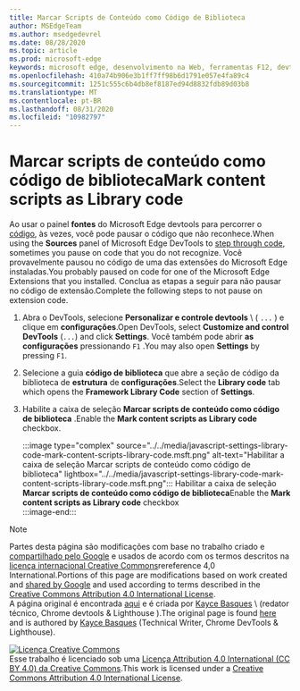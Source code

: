 ```yaml
---
title: Marcar Scripts de Conteúdo como Código de Biblioteca
author: MSEdgeTeam
ms.author: msedgedevrel
ms.date: 08/28/2020
ms.topic: article
ms.prod: microsoft-edge
keywords: microsoft edge, desenvolvimento na Web, ferramentas F12, devtools
ms.openlocfilehash: 410a74b906e3b1ff7ff98b6d1791e057e4fa89c4
ms.sourcegitcommit: 1251c555c6b4db8ef8187ed94d8832fdb89d03b8
ms.translationtype: MT
ms.contentlocale: pt-BR
ms.lasthandoff: 08/31/2020
ms.locfileid: "10982797"
---
```

<!-- Copyright Kayce Basques 

   Licensed under the Apache License, Version 2.0 (the "License");
   you may not use this file except in compliance with the License.
   You may obtain a copy of the License at

       https://www.apache.org/licenses/LICENSE-2.0

   Unless required by applicable law or agreed to in writing, software
   distributed under the License is distributed on an "AS IS" BASIS,
   WITHOUT WARRANTIES OR CONDITIONS OF ANY KIND, either express or implied.
   See the License for the specific language governing permissions and
   limitations under the License.  -->





# <span data-ttu-id="5b54d-103">Marcar scripts de conteúdo como código de biblioteca</span><span class="sxs-lookup"><span data-stu-id="5b54d-103">Mark content scripts as Library code</span></span>   



<span data-ttu-id="5b54d-104">Ao usar o painel **fontes** do Microsoft Edge devtools para percorrer o [código][DevToolsJavascriptStepThroughCode], às vezes, você pode pausar o código que não reconhece.</span><span class="sxs-lookup"><span data-stu-id="5b54d-104">When using the **Sources** panel of Microsoft Edge DevTools to [step through code][DevToolsJavascriptStepThroughCode], sometimes you pause on code that you do not recognize.</span></span>  <span data-ttu-id="5b54d-105">Você provavelmente pausou no código de uma das extensões do Microsoft Edge instaladas.</span><span class="sxs-lookup"><span data-stu-id="5b54d-105">You probably paused on code for one of the Microsoft Edge Extensions that you installed.</span></span>  <span data-ttu-id="5b54d-106">Conclua as etapas a seguir para não pausar no código de extensão.</span><span class="sxs-lookup"><span data-stu-id="5b54d-106">Complete the following steps to not pause on extension code.</span></span>  

1.  <span data-ttu-id="5b54d-107">Abra o DevTools, selecione **Personalizar e controle devtools** \ ( `...` \) e clique em **configurações**.</span><span class="sxs-lookup"><span data-stu-id="5b54d-107">Open DevTools, select **Customize and control DevTools** \(`...`\) and click **Settings**.</span></span>  <span data-ttu-id="5b54d-108">Você também pode abrir **as configurações** pressionando `F1` .</span><span class="sxs-lookup"><span data-stu-id="5b54d-108">You may also open **Settings** by pressing `F1`.</span></span>  

1.  <span data-ttu-id="5b54d-109">Selecione a guia **código de biblioteca** que abre a seção de código da biblioteca de **estrutura** de **configurações**.</span><span class="sxs-lookup"><span data-stu-id="5b54d-109">Select the **Library code** tab which opens the **Framework Library Code** section of **Settings**.</span></span>  
1.  <span data-ttu-id="5b54d-110">Habilite a caixa de seleção **Marcar scripts de conteúdo como código de biblioteca** .</span><span class="sxs-lookup"><span data-stu-id="5b54d-110">Enable the **Mark content scripts as Library code** checkbox.</span></span>  
    
    :::image type="complex" source="../../media/javascript-settings-library-code-mark-content-scripts-library-code.msft.png" alt-text="Habilitar a caixa de seleção Marcar scripts de conteúdo como código de biblioteca" lightbox="../../media/javascript-settings-library-code-mark-content-scripts-library-code.msft.png":::
       <span data-ttu-id="5b54d-112">Habilitar a caixa de seleção **Marcar scripts de conteúdo como código de biblioteca**</span><span class="sxs-lookup"><span data-stu-id="5b54d-112">Enable the **Mark content scripts as Library code** checkbox</span></span>  
    :::image-end:::  
    
<!--  
## Feedback   


-->  

<!-- links -->  

[DevToolsJavascriptStepThroughCode]: ../index.md#step-4-step-through-the-code "Etapa 4: percorrer o código-introdução à depuração JavaScript no Microsoft Edge DevTools | Documentos da Microsoft"  

> [!NOTE]
> <span data-ttu-id="5b54d-114">Partes desta página são modificações com base no trabalho criado e [compartilhado pelo Google][GoogleSitePolicies] e usados de acordo com os termos descritos na [licença internacional Creative Commons][CCA4IL]rereference 4,0 International.</span><span class="sxs-lookup"><span data-stu-id="5b54d-114">Portions of this page are modifications based on work created and [shared by Google][GoogleSitePolicies] and used according to terms described in the [Creative Commons Attribution 4.0 International License][CCA4IL].</span></span>  
> <span data-ttu-id="5b54d-115">A página original é encontrada [aqui](https://developers.google.com/web/tools/chrome-devtools/javascript/guides/blackbox-chrome-extension-scripts) e é criada por [Kayce Basques][KayceBasques] \ (redator técnico, Chrome devtools & Lighthouse \).</span><span class="sxs-lookup"><span data-stu-id="5b54d-115">The original page is found [here](https://developers.google.com/web/tools/chrome-devtools/javascript/guides/blackbox-chrome-extension-scripts) and is authored by [Kayce Basques][KayceBasques] \(Technical Writer, Chrome DevTools & Lighthouse\).</span></span>  

[![Licença Creative Commons][CCby4Image]][CCA4IL]  
<span data-ttu-id="5b54d-117">Esse trabalho é licenciado sob uma [Licença Attribution 4.0 International (CC BY 4.0) da Creative Commons][CCA4IL].</span><span class="sxs-lookup"><span data-stu-id="5b54d-117">This work is licensed under a [Creative Commons Attribution 4.0 International License][CCA4IL].</span></span>  

[CCA4IL]: https://creativecommons.org/licenses/by/4.0  
[CCby4Image]: https://i.creativecommons.org/l/by/4.0/88x31.png  
[GoogleSitePolicies]: https://developers.google.com/terms/site-policies  
[KayceBasques]: https://developers.google.com/web/resources/contributors/kaycebasques  
